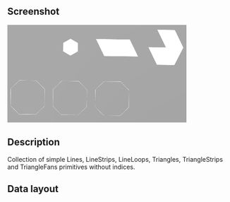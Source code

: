 ## Screenshot

![screenshot](screenshot/screenshot.png)

## Description
Collection of simple Lines, LineStrips, LineLoops, Triangles, TriangleStrips and TriangleFans primitives without indices.

## Data layout

